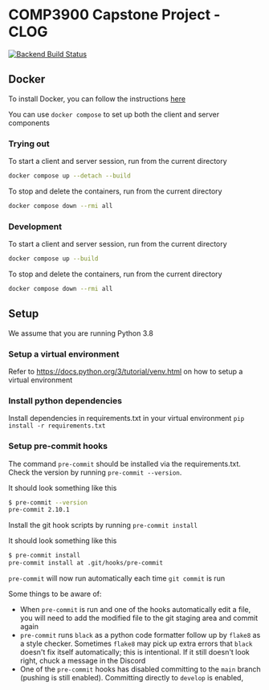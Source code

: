 # COMP3900 Capstone Project - CLOG

[![Backend Build Status](https://github.com/unsw-cse-comp3900-9900-21T1/capstone-project-3900-w13b-wastedpotential/actions/workflows/backend.yml/badge.svg)](https://github.com/unsw-cse-comp3900-9900-21T1/capstone-project-3900-w13b-wastedpotential/actions/workflows/backend.yml)

## Docker

To install Docker, you can follow the instructions [here](https://docs.docker.com/get-docker/)

You can use `docker compose` to set up both the client and server components

### Trying out
To start a client and server session, run from the current directory

```bash
docker compose up --detach --build
```

To stop and delete the containers, run from the current directory
```bash
docker compose down --rmi all
```

### Development
To start a client and server session, run from the current directory

```bash
docker compose up --build
```

To stop and delete the containers, run from the current directory
```bash
docker compose down --rmi all
```

## Setup

We assume that you are running Python 3.8

### Setup a virtual environment

Refer to <https://docs.python.org/3/tutorial/venv.html> on how to setup a virtual environment

### Install python dependencies

Install dependencies in requirements.txt in your virtual environment
`pip install -r requirements.txt`

### Setup pre-commit hooks

The command `pre-commit` should be installed via the requirements.txt.
Check the version by running `pre-commit --version`.

It should look something like this

```bash
$ pre-commit --version
pre-commit 2.10.1
```

Install the git hook scripts by running `pre-commit install`

It should look something like this

```bash
$ pre-commit install
pre-commit install at .git/hooks/pre-commit
```

`pre-commit` will now run automatically each time `git commit` is run

Some things to be aware of:

- When `pre-commit` is run and one of the hooks automatically edit a file,
you will need to add the modified file to the git staging area and commit again
- `pre-commit` runs `black` as a python code formatter follow up by `flake8`
as a style checker. Sometimes `flake8` may pick up extra errors that `black`
doesn't fix itself automatically; this is intentional. If it still doesn't look right,
chuck a message in the Discord
- One of the `pre-commit` hooks has disabled committing to the `main` branch (pushing is
still enabled). Committing directly to `develop` is enabled,

